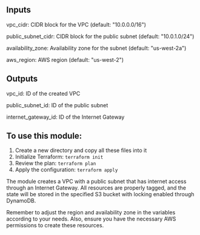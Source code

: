 ## Inputs
vpc_cidr: CIDR block for the VPC (default: "10.0.0.0/16")

public_subnet_cidr: CIDR block for the public subnet (default: "10.0.1.0/24")

availability_zone: Availability zone for the subnet (default: "us-west-2a")

aws_region: AWS region (default: "us-west-2")

## Outputs
vpc_id: ID of the created VPC

public_subnet_id: ID of the public subnet

internet_gateway_id: ID of the Internet Gateway


## To use this module:

1. Create a new directory and copy all these files into it
2. Initialize Terraform: `terraform init`
3. Review the plan: `terraform plan`
4. Apply the configuration: `terraform apply`

The module creates a VPC with a public subnet that has internet access through an Internet Gateway. All resources are properly tagged, and the state will be stored in the specified S3 bucket with locking enabled through DynamoDB.

Remember to adjust the region and availability zone in the variables according to your needs. Also, ensure you have the necessary AWS permissions to create these resources.

